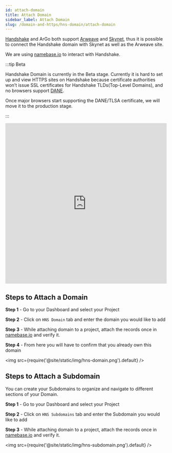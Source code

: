 ```yaml
---
id: attach-domain
title: Attach Domain
sidebar_label: Attach Domain
slug: /domain-and-https/hns-domain/attach-domain
---
```


[Handshake](https://handshake.org/) and ArGo both support [Arweave](https://www.arweave.org/) and [Skynet](https://siasky.net/), thus it is possible to connect the Handshake domain with Skynet as well as the Arweave site.

We are using [namebase.io](https://www.namebase.io/) to interact with Handshake.

:::tip Beta

Handshake Domain is currently in the Beta stage. Currently it is hard to set up and view HTTPS sites on Handshake because certificate authorities won’t issue SSL certificates for Handshake TLDs(Top-Level Domains), and no browsers support [DANE](https://en.wikipedia.org/wiki/DNS-based_Authentication_of_Named_Entities).

Once major browsers start supporting the DANE/TLSA certificate, we will move it to the production stage.

:::

<iframe src="https://www.youtube.com/embed/Bbm0Yal86WI" width="100%" height="500" frameborder="0" allow="autoplay; fullscreen; picture-in-picture" allowfullscreen></iframe>

## Steps to Attach a Domain

**Step 1** - Go to your Dashboard and select your Project

**Step 2** - Click on `HNS Domain` tab and enter the domain you would like to add

**Step 3** - While attaching domain to a project, attach the records once in [namebase.io](https://www.namebase.io/) and verify it.

**Step 4** - From here you will have to confirm that you already own this domain

<img src={require('@site/static/img/hns-domain.png').default} />

## Steps to Attach a Subdomain

You can create your Subdomains to organize and navigate to different sections of your Domain.

**Step 1** - Go to your Dashboard and select your Project

**Step 2** - Click on `HNS Subdomains` tab and enter the Subdomain you would like to add

**Step 3** - While attaching domain to a project, attach the records once in [namebase.io](https://www.namebase.io/) and verify it.

<img src={require('@site/static/img/hns-subdomain.png').default} />